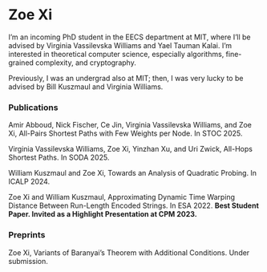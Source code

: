 # Zoe Xi

I’m an incoming PhD student in the EECS department at MIT, where I’ll
be advised by Virginia Vassilevska Williams and Yael Tauman Kalai. I’m
interested in theoretical computer science, especially algorithms,
fine-grained complexity, and cryptography.

Previously, I was an undergrad also at MIT; then, I was very lucky to be
advised by Bill Kuszmaul and Virginia Williams.

<!--
![Zoe](./MYASSET/Zoe-website.jpg)
-->

### Publications

Amir Abboud, Nick Fischer, Ce Jin, Virginia Vassilevska Williams, and
Zoe Xi, All-Pairs Shortest Paths with Few Weights per Node. In
STOC 2025.

Virginia Vassilevska Williams, Zoe Xi, Yinzhan Xu, and Uri Zwick,
All-Hops Shortest Paths. In SODA 2025.

William Kuszmaul and Zoe Xi, Towards an Analysis of Quadratic
Probing. In ICALP 2024.

Zoe Xi and William Kuszmaul, Approximating Dynamic Time Warping
Distance Between Run-Length Encoded Strings. In ESA 2022.
**Best Student Paper. Invited as a Highlight Presentation at CPM 2023.**

### Preprints

Zoe Xi, Variants of Baranyai’s Theorem with Additional
Conditions. Under submission.





